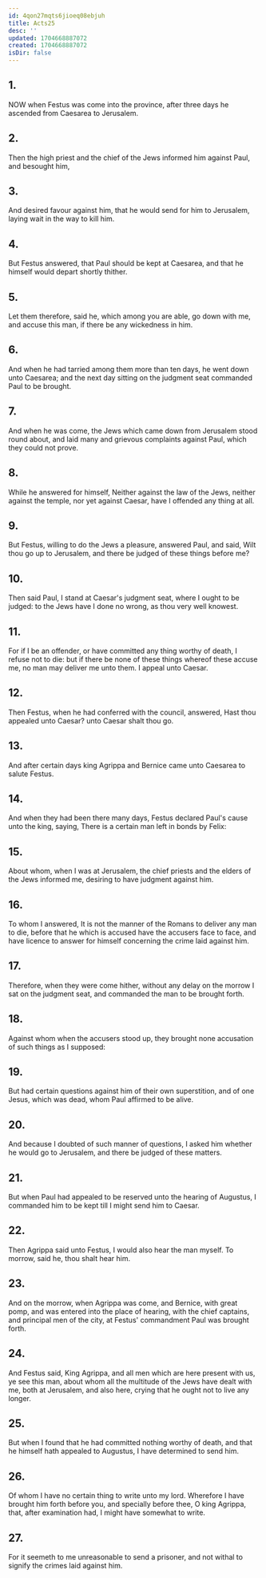 ```yaml
---
id: 4qon27mqts6jioeq08ebjuh
title: Acts25
desc: ''
updated: 1704668887072
created: 1704668887072
isDir: false
---
```

## 1.
NOW when Festus was come into the province, after three days he ascended from Caesarea to Jerusalem.
## 2.
Then the high priest and the chief of the Jews informed him against Paul, and besought him,
## 3.
And desired favour against him, that he would send for him to Jerusalem, laying wait in the way to kill him.
## 4.
But Festus answered, that Paul should be kept at Caesarea, and that he himself would depart shortly thither.
## 5.
Let them therefore, said he, which among you are able, go down with me, and accuse this man, if there be any wickedness in him.
## 6.
And when he had tarried among them more than ten days, he went down unto Caesarea; and the next day sitting on the judgment seat commanded Paul to be brought.
## 7.
And when he was come, the Jews which came down from Jerusalem stood round about, and laid many and grievous complaints against Paul, which they could not prove.
## 8.
While he answered for himself, Neither against the law of the Jews, neither against the temple, nor yet against Caesar, have I offended any thing at all.
## 9.
But Festus, willing to do the Jews a pleasure, answered Paul, and said, Wilt thou go up to Jerusalem, and there be judged of these things before me?
## 10.
Then said Paul, I stand at Caesar's judgment seat, where I ought to be judged: to the Jews have I done no wrong, as thou very well knowest.
## 11.
For if I be an offender, or have committed any thing worthy of death, I refuse not to die: but if there be none of these things whereof these accuse me, no man may deliver me unto them. I appeal unto Caesar.
## 12.
Then Festus, when he had conferred with the council, answered, Hast thou appealed unto Caesar? unto Caesar shalt thou go.
## 13.
And after certain days king Agrippa and Bernice came unto Caesarea to salute Festus.
## 14.
And when they had been there many days, Festus declared Paul's cause unto the king, saying, There is a certain man left in bonds by Felix:
## 15.
About whom, when I was at Jerusalem, the chief priests and the elders of the Jews informed me, desiring to have judgment against him.
## 16.
To whom I answered, It is not the manner of the Romans to deliver any man to die, before that he which is accused have the accusers face to face, and have licence to answer for himself concerning the crime laid against him.
## 17.
Therefore, when they were come hither, without any delay on the morrow I sat on the judgment seat, and commanded the man to be brought forth.
## 18.
Against whom when the accusers stood up, they brought none accusation of such things as I supposed:
## 19.
But had certain questions against him of their own superstition, and of one Jesus, which was dead, whom Paul affirmed to be alive.
## 20.
And because I doubted of such manner of questions, I asked him whether he would go to Jerusalem, and there be judged of these matters.
## 21.
But when Paul had appealed to be reserved unto the hearing of Augustus, I commanded him to be kept till I might send him to Caesar.
## 22.
Then Agrippa said unto Festus, I would also hear the man myself. To morrow, said he, thou shalt hear him.
## 23.
And on the morrow, when Agrippa was come, and Bernice, with great pomp, and was entered into the place of hearing, with the chief captains, and principal men of the city, at Festus' commandment Paul was brought forth.
## 24.
And Festus said, King Agrippa, and all men which are here present with us, ye see this man, about whom all the multitude of the Jews have dealt with me, both at Jerusalem, and also here, crying that he ought not to live any longer.
## 25.
But when I found that he had committed nothing worthy of death, and that he himself hath appealed to Augustus, I have determined to send him.
## 26.
Of whom I have no certain thing to write unto my lord. Wherefore I have brought him forth before you, and specially before thee, O king Agrippa, that, after examination had, I might have somewhat to write.
## 27.
For it seemeth to me unreasonable to send a prisoner, and not withal to signify the crimes laid against him.
